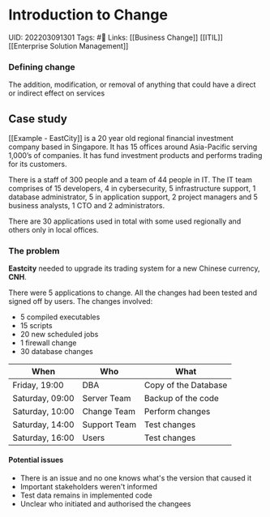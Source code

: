 # Introduction to  Change
UID: 202203091301
Tags: #🌲 
Links: [[Business Change]] [[ITIL]] [[Enterprise Solution Management]]

### Defining change
The addition, modification, or removal of anything that could have a direct or indirect effect on services

## Case study
[[Example - EastCity]] is a 20 year old regional financial investment company based in Singapore. It has 15 offices around Asia-Pacific serving 1,000’s of companies. It has fund investment products and performs trading for its customers.

There is a staff of 300 people and a team of 44 people in IT. The IT team comprises of 15 developers, 4 in cybersecurity, 5 infrastructure support, 1 database administrator, 5 in application support, 2 project managers and 5 business analysts, 1 CTO and 2 administrators.

There are 30 applications used in total with some used regionally and others only in local offices.

### The problem
**Eastcity** needed to upgrade its trading system for a new Chinese currency, **CNH**. 

There were 5 applications to change. All the changes had been tested and signed off by users. The changes involved:
-   5 compiled executables
-   15 scripts
-   20 new scheduled jobs
-   1 firewall change
-   30 database changes

|**When**|**Who**|**What**|
|---|---|---|
|Friday, 19:00|DBA|Copy of the Database|
|Saturday, 09:00|Server Team|Backup of the code|
|Saturday, 10:00|Change Team|Perform changes|
|Saturday, 14:00|Support Team|Test changes|
|Saturday, 16:00|Users|Test changes|

#### Potential issues
- There is an issue and no one knows what's the version that caused it
- Important stakeholders weren't informed
- Test data remains in implemented code
- Unclear who initiated and authorised the changees